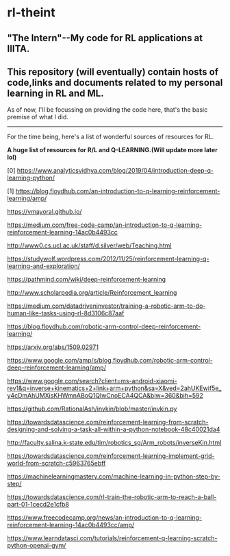 # rl-theint
"The Intern"--My code for RL applications at IIITA.
---------------------------
## This repository (will eventually) contain hosts of code,links and documents related to my personal learning in RL and ML.
As of now, I'll be focussing on providing the code here, that's the basic premise of what I did.

----------------------------
For the time being, here's a list of wonderful sources of resources for RL.

**A huge list of resources for R/L and Q-LEARNING.(Will update more later lol)**

[0] https://www.analyticsvidhya.com/blog/2019/04/introduction-deep-q-learning-python/

[1] https://blog.floydhub.com/an-introduction-to-q-learning-reinforcement-learning/amp/

https://vmayoral.github.io/

https://medium.com/free-code-camp/an-introduction-to-q-learning-reinforcement-learning-14ac0b4493cc

http://www0.cs.ucl.ac.uk/staff/d.silver/web/Teaching.html

https://studywolf.wordpress.com/2012/11/25/reinforcement-learning-q-learning-and-exploration/

https://pathmind.com/wiki/deep-reinforcement-learning

http://www.scholarpedia.org/article/Reinforcement_learning

https://medium.com/datadriveninvestor/training-a-robotic-arm-to-do-human-like-tasks-using-rl-8d3106c87aaf

https://blog.floydhub.com/robotic-arm-control-deep-reinforcement-learning/

https://arxiv.org/abs/1509.02971

https://www.google.com/amp/s/blog.floydhub.com/robotic-arm-control-deep-reinforcement-learning/amp/

https://www.google.com/search?client=ms-android-xiaomi-rev1&q=inverse+kinematics+2+link+arm+python&sa=X&ved=2ahUKEwif5e_y4cDmAhUMXisKHWmnABoQ1QIwCnoECA4QCA&biw=360&bih=592

https://github.com/RationalAsh/invkin/blob/master/invkin.py

https://towardsdatascience.com/reinforcement-learning-from-scratch-designing-and-solving-a-task-all-within-a-python-notebook-48c40021da4

http://faculty.salina.k-state.edu/tim/robotics_sg/Arm_robots/inverseKin.html

https://towardsdatascience.com/reinforcement-learning-implement-grid-world-from-scratch-c5963765ebff

https://machinelearningmastery.com/machine-learning-in-python-step-by-step/

https://towardsdatascience.com/rl-train-the-robotic-arm-to-reach-a-ball-part-01-1cecd2e1cfb8

https://www.freecodecamp.org/news/an-introduction-to-q-learning-reinforcement-learning-14ac0b4493cc/amp/

https://www.learndatasci.com/tutorials/reinforcement-q-learning-scratch-python-openai-gym/
